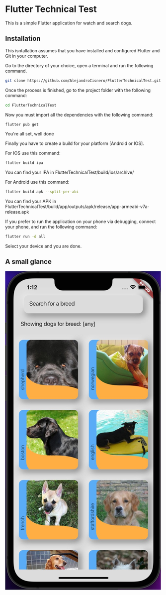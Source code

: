 # Flutter Technical Test

This is a simple Flutter application for watch and search dogs.

## Installation

This isntallation assumes that you have installed and configured Flutter and Git in your computer.

Go to the directory of your choice, open a terminal and run the following command.

```bash
git clone https://github.com/AlejandroCisnero/FlutterTechnicalTest.git
```
Once the process is finished, go to the project folder with the following command:

```bash
cd FlutterTechnicalTest
```
Now you must import all the dependencies with the following command:

```bash
flutter pub get
```

You're all set, well done

Finally you have to create a build for your platform [Android or IOS].

For IOS use this command:

```bash
flutter build ipa 
```
You can find your IPA in FlutterTechnicalTest/build/ios/archive/

For Android use this command:

```bash
flutter build apk --split-per-abi
```
You can find your APK in FlutterTechnicalTest/build/app/outputs/apk/release/app-armeabi-v7a-release.apk

If you prefer to run the application on your phone via debugging, connect your phone, and run the following command:

```bash
flutter run -d all
```

Select your device and you are done.

## A small glance

![Flutter Technical Test Home Page Screenshot](https://github.com/AlejandroCisnero/FlutterTechnicalTest/blob/develop/FlutterTechnicalTestHomePage.jpeg)